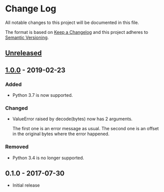 # Change Log
All notable changes to this project will be documented in this file.

The format is based on [Keep a Changelog](http://keepachangelog.com/)
and this project adheres to [Semantic Versioning](http://semver.org/).

## [Unreleased]

## [1.0.0] - 2019-02-23
### Added
- Python 3.7 is now supported.

### Changed
- ValueError raised by decode(bytes) now has 2 arguments.

  The first one is an error message as usual. The second one is an
  offset in the original bytes where the error happened.

### Removed
- Python 3.4 is no longer supported.

## 0.1.0 - 2017-07-30
- Initial release

[Unreleased]: https://github.com/elliptical/bencode/compare/1.0.0...HEAD
[1.0.0]: https://github.com/elliptical/bencode/compare/0.1.0...1.0.0
